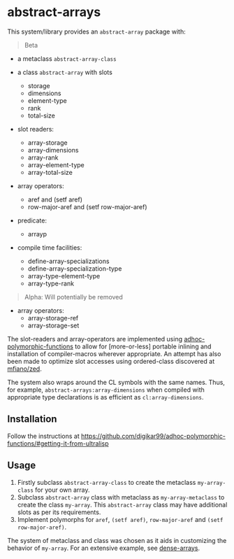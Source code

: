 
# abstract-arrays

This system/library provides an `abstract-array` package with:

> Beta

- a metaclass `abstract-array-class`
- a class `abstract-array` with slots
  - storage
  - dimensions
  - element-type
  - rank
  - total-size

- slot readers:
  - array-storage
  - array-dimensions
  - array-rank
  - array-element-type
  - array-total-size

- array operators:
  - aref and (setf aref)
  - row-major-aref and (setf row-major-aref)

- predicate:
  - arrayp

- compile time facilities:
  - define-array-specializations
  - define-array-specialization-type
  - array-type-element-type
  - array-type-rank

> Alpha: Will potentially be removed

- array operators:
  - array-storage-ref
  - array-storage-set


The slot-readers and array-operators are implemented using [adhoc-polymorphic-functions](https://github.com/digikar99/adhoc-polymorphic-functions/) to allow for [more-or-less] portable inlining and installation of compiler-macros wherever appropriate. An attempt has also been made to optimize slot accesses using ordered-class discovered at [mfiano/zed](https://git.mfiano.net/mfiano/zed/src/branch/master/src/util-ordered-class.lisp).

The system also wraps around the CL symbols with the same names. Thus, for example, `abstract-arrays:array-dimensions` when compiled with appropriate type declarations is as efficient as `cl:array-dimensions`.

## Installation

Follow the instructions at https://github.com/digikar99/adhoc-polymorphic-functions/#getting-it-from-ultralisp

## Usage

1. Firstly subclass `abstract-array-class` to create the metaclass `my-array-class` for your own array.
2. Subclass `abstract-array` class with metaclass as `my-array-metaclass` to create the class `my-array`. This `abstract-array` class may have additional slots as per its requirements.
3. Implement polymorphs for `aref`, `(setf aref)`, `row-major-aref` and `(setf row-major-aref)`.

The system of metaclass and class was chosen as it aids in customizing the behavior of `my-array`. For an extensive example, see [dense-arrays](https://github.com/digikar99/dense-arrays).
